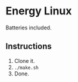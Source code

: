 Energy Linux
============

Batteries included.

Instructions
------------

1. Clone it.
2. `./make.sh`
3. Done.
